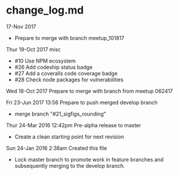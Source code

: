 # change_log.md

17-Nov 2017
* Prepare to merge with branch meetup_101817

Thur 19-Oct 2017 misc
* #10 Use NPM ecosystem
* #26 Add codeship status badge 
* #27 Add a coveralls code coverage badge 
* #28 Check node packages for vulnerabilities
 
Wed 18-Oct 2017 Prepare to merge with branch from meetup 062417

Fri  23-Jun 2017 13:56 Prepare to push merged develop branch
* merge branch "#21_sigfigs_rounding"

Thur 24-Mar 2016 12:42pm Pre-alpha release to master
* Create a clean starting point for next revision

Sun 24-Jan 2016 2:38am Created this file
* Lock master branch to promote work in feature branches and subsequently merging to the develop branch.